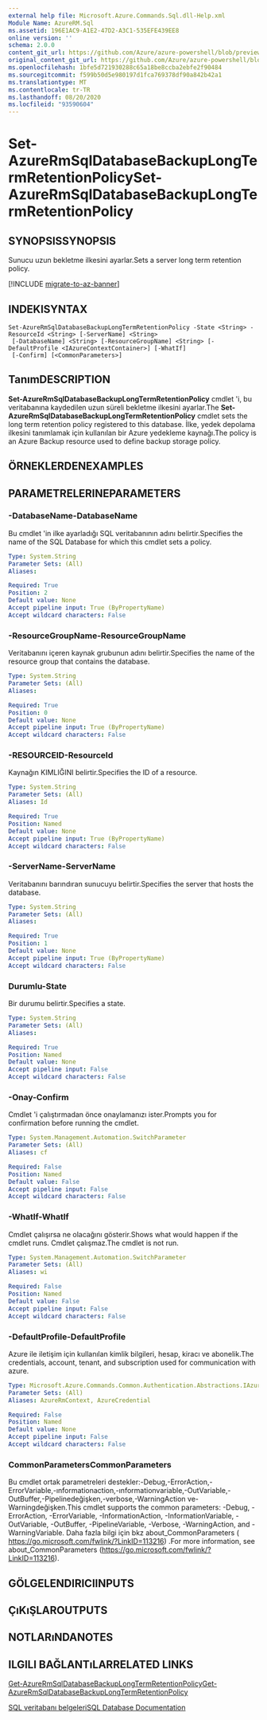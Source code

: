 ```yaml
---
external help file: Microsoft.Azure.Commands.Sql.dll-Help.xml
Module Name: AzureRM.Sql
ms.assetid: 196E1AC9-A1E2-47D2-A3C1-535EFE439EE8
online version: ''
schema: 2.0.0
content_git_url: https://github.com/Azure/azure-powershell/blob/preview/src/ResourceManager/Sql/Commands.Sql/help/Set-AzureRmSqlDatabaseBackupLongTermRetentionPolicy.md
original_content_git_url: https://github.com/Azure/azure-powershell/blob/preview/src/ResourceManager/Sql/Commands.Sql/help/Set-AzureRmSqlDatabaseBackupLongTermRetentionPolicy.md
ms.openlocfilehash: 1bfe5d721930288c65a18be8ccba2ebfe2f90484
ms.sourcegitcommit: f599b50d5e980197d1fca769378df90a842b42a1
ms.translationtype: MT
ms.contentlocale: tr-TR
ms.lasthandoff: 08/20/2020
ms.locfileid: "93590604"
---
```

# <span data-ttu-id="1e3aa-101">Set-AzureRmSqlDatabaseBackupLongTermRetentionPolicy</span><span class="sxs-lookup"><span data-stu-id="1e3aa-101">Set-AzureRmSqlDatabaseBackupLongTermRetentionPolicy</span></span>

## <span data-ttu-id="1e3aa-102">SYNOPSIS</span><span class="sxs-lookup"><span data-stu-id="1e3aa-102">SYNOPSIS</span></span>
<span data-ttu-id="1e3aa-103">Sunucu uzun bekletme ilkesini ayarlar.</span><span class="sxs-lookup"><span data-stu-id="1e3aa-103">Sets a server long term retention policy.</span></span>

[!INCLUDE [migrate-to-az-banner](../../includes/migrate-to-az-banner.md)]

## <span data-ttu-id="1e3aa-104">INDEKI</span><span class="sxs-lookup"><span data-stu-id="1e3aa-104">SYNTAX</span></span>

```
Set-AzureRmSqlDatabaseBackupLongTermRetentionPolicy -State <String> -ResourceId <String> [-ServerName] <String>
 [-DatabaseName] <String> [-ResourceGroupName] <String> [-DefaultProfile <IAzureContextContainer>] [-WhatIf]
 [-Confirm] [<CommonParameters>]
```

## <span data-ttu-id="1e3aa-105">Tanım</span><span class="sxs-lookup"><span data-stu-id="1e3aa-105">DESCRIPTION</span></span>
<span data-ttu-id="1e3aa-106">**Set-AzureRmSqlDatabaseBackupLongTermRetentionPolicy** cmdlet 'i, bu veritabanına kaydedilen uzun süreli bekletme ilkesini ayarlar.</span><span class="sxs-lookup"><span data-stu-id="1e3aa-106">The **Set-AzureRmSqlDatabaseBackupLongTermRetentionPolicy** cmdlet sets the long term retention policy registered to this database.</span></span>
<span data-ttu-id="1e3aa-107">İlke, yedek depolama ilkesini tanımlamak için kullanılan bir Azure yedekleme kaynağı.</span><span class="sxs-lookup"><span data-stu-id="1e3aa-107">The policy is an Azure Backup resource used to define backup storage policy.</span></span>

## <span data-ttu-id="1e3aa-108">ÖRNEKLERDEN</span><span class="sxs-lookup"><span data-stu-id="1e3aa-108">EXAMPLES</span></span>

## <span data-ttu-id="1e3aa-109">PARAMETRELERINE</span><span class="sxs-lookup"><span data-stu-id="1e3aa-109">PARAMETERS</span></span>

### <span data-ttu-id="1e3aa-110">-DatabaseName</span><span class="sxs-lookup"><span data-stu-id="1e3aa-110">-DatabaseName</span></span>
<span data-ttu-id="1e3aa-111">Bu cmdlet 'in ilke ayarladığı SQL veritabanının adını belirtir.</span><span class="sxs-lookup"><span data-stu-id="1e3aa-111">Specifies the name of the SQL Database for which this cmdlet sets a policy.</span></span>

```yaml
Type: System.String
Parameter Sets: (All)
Aliases: 

Required: True
Position: 2
Default value: None
Accept pipeline input: True (ByPropertyName)
Accept wildcard characters: False
```

### <span data-ttu-id="1e3aa-112">-ResourceGroupName</span><span class="sxs-lookup"><span data-stu-id="1e3aa-112">-ResourceGroupName</span></span>
<span data-ttu-id="1e3aa-113">Veritabanını içeren kaynak grubunun adını belirtir.</span><span class="sxs-lookup"><span data-stu-id="1e3aa-113">Specifies the name of the resource group that contains the database.</span></span>

```yaml
Type: System.String
Parameter Sets: (All)
Aliases: 

Required: True
Position: 0
Default value: None
Accept pipeline input: True (ByPropertyName)
Accept wildcard characters: False
```

### <span data-ttu-id="1e3aa-114">-RESOURCEID</span><span class="sxs-lookup"><span data-stu-id="1e3aa-114">-ResourceId</span></span>
<span data-ttu-id="1e3aa-115">Kaynağın KIMLIĞINI belirtir.</span><span class="sxs-lookup"><span data-stu-id="1e3aa-115">Specifies the ID of a resource.</span></span>

```yaml
Type: System.String
Parameter Sets: (All)
Aliases: Id

Required: True
Position: Named
Default value: None
Accept pipeline input: True (ByPropertyName)
Accept wildcard characters: False
```

### <span data-ttu-id="1e3aa-116">-ServerName</span><span class="sxs-lookup"><span data-stu-id="1e3aa-116">-ServerName</span></span>
<span data-ttu-id="1e3aa-117">Veritabanını barındıran sunucuyu belirtir.</span><span class="sxs-lookup"><span data-stu-id="1e3aa-117">Specifies the server that hosts the database.</span></span>

```yaml
Type: System.String
Parameter Sets: (All)
Aliases: 

Required: True
Position: 1
Default value: None
Accept pipeline input: True (ByPropertyName)
Accept wildcard characters: False
```

### <span data-ttu-id="1e3aa-118">Durumlu</span><span class="sxs-lookup"><span data-stu-id="1e3aa-118">-State</span></span>
<span data-ttu-id="1e3aa-119">Bir durumu belirtir.</span><span class="sxs-lookup"><span data-stu-id="1e3aa-119">Specifies a state.</span></span>

```yaml
Type: System.String
Parameter Sets: (All)
Aliases: 

Required: True
Position: Named
Default value: None
Accept pipeline input: False
Accept wildcard characters: False
```

### <span data-ttu-id="1e3aa-120">-Onay</span><span class="sxs-lookup"><span data-stu-id="1e3aa-120">-Confirm</span></span>
<span data-ttu-id="1e3aa-121">Cmdlet 'i çalıştırmadan önce onaylamanızı ister.</span><span class="sxs-lookup"><span data-stu-id="1e3aa-121">Prompts you for confirmation before running the cmdlet.</span></span>

```yaml
Type: System.Management.Automation.SwitchParameter
Parameter Sets: (All)
Aliases: cf

Required: False
Position: Named
Default value: False
Accept pipeline input: False
Accept wildcard characters: False
```

### <span data-ttu-id="1e3aa-122">-WhatIf</span><span class="sxs-lookup"><span data-stu-id="1e3aa-122">-WhatIf</span></span>
<span data-ttu-id="1e3aa-123">Cmdlet çalışırsa ne olacağını gösterir.</span><span class="sxs-lookup"><span data-stu-id="1e3aa-123">Shows what would happen if the cmdlet runs.</span></span>
<span data-ttu-id="1e3aa-124">Cmdlet çalışmaz.</span><span class="sxs-lookup"><span data-stu-id="1e3aa-124">The cmdlet is not run.</span></span>

```yaml
Type: System.Management.Automation.SwitchParameter
Parameter Sets: (All)
Aliases: wi

Required: False
Position: Named
Default value: False
Accept pipeline input: False
Accept wildcard characters: False
```

### <span data-ttu-id="1e3aa-125">-DefaultProfile</span><span class="sxs-lookup"><span data-stu-id="1e3aa-125">-DefaultProfile</span></span>
<span data-ttu-id="1e3aa-126">Azure ile iletişim için kullanılan kimlik bilgileri, hesap, kiracı ve abonelik.</span><span class="sxs-lookup"><span data-stu-id="1e3aa-126">The credentials, account, tenant, and subscription used for communication with azure.</span></span>

```yaml
Type: Microsoft.Azure.Commands.Common.Authentication.Abstractions.IAzureContextContainer
Parameter Sets: (All)
Aliases: AzureRmContext, AzureCredential

Required: False
Position: Named
Default value: None
Accept pipeline input: False
Accept wildcard characters: False
```

### <span data-ttu-id="1e3aa-127">CommonParameters</span><span class="sxs-lookup"><span data-stu-id="1e3aa-127">CommonParameters</span></span>
<span data-ttu-id="1e3aa-128">Bu cmdlet ortak parametreleri destekler:-Debug,-ErrorAction,-ErrorVariable,-ınformationaction,-ınformationvariable,-OutVariable,-OutBuffer,-Pipelinedeğişken,-verbose,-WarningAction ve-Warningdeğişken.</span><span class="sxs-lookup"><span data-stu-id="1e3aa-128">This cmdlet supports the common parameters: -Debug, -ErrorAction, -ErrorVariable, -InformationAction, -InformationVariable, -OutVariable, -OutBuffer, -PipelineVariable, -Verbose, -WarningAction, and -WarningVariable.</span></span> <span data-ttu-id="1e3aa-129">Daha fazla bilgi için bkz about_CommonParameters ( https://go.microsoft.com/fwlink/?LinkID=113216) .</span><span class="sxs-lookup"><span data-stu-id="1e3aa-129">For more information, see about_CommonParameters (https://go.microsoft.com/fwlink/?LinkID=113216).</span></span>

## <span data-ttu-id="1e3aa-130">GÖLGELENDIRICI</span><span class="sxs-lookup"><span data-stu-id="1e3aa-130">INPUTS</span></span>

## <span data-ttu-id="1e3aa-131">ÇıKıŞLAR</span><span class="sxs-lookup"><span data-stu-id="1e3aa-131">OUTPUTS</span></span>

## <span data-ttu-id="1e3aa-132">NOTLARıNDA</span><span class="sxs-lookup"><span data-stu-id="1e3aa-132">NOTES</span></span>

## <span data-ttu-id="1e3aa-133">ILGILI BAĞLANTıLAR</span><span class="sxs-lookup"><span data-stu-id="1e3aa-133">RELATED LINKS</span></span>

[<span data-ttu-id="1e3aa-134">Get-AzureRmSqlDatabaseBackupLongTermRetentionPolicy</span><span class="sxs-lookup"><span data-stu-id="1e3aa-134">Get-AzureRmSqlDatabaseBackupLongTermRetentionPolicy</span></span>](./Get-AzureRmSqlDatabaseBackupLongTermRetentionPolicy.md)

[<span data-ttu-id="1e3aa-135">SQL veritabanı belgeleri</span><span class="sxs-lookup"><span data-stu-id="1e3aa-135">SQL Database Documentation</span></span>](https://docs.microsoft.com/azure/sql-database/)
